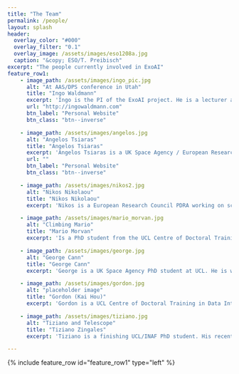 ```yaml
---
title: "The Team"
permalink: /people/
layout: splash
header:
  overlay_color: "#000"
  overlay_filter: "0.1"
  overlay_image: /assets/images/eso1208a.jpg
  caption: "&copy; ESO/T. Preibisch"
excerpt: "The people currently involved in ExoAI"
feature_row1:
    - image_path: /assets/images/ingo_pic.jpg
      alt: "At AAS/DPS conference in Utah"
      title: "Ingo Waldmann"
      excerpt: 'Ingo is the PI of the ExoAI project. He is a lecturer at the University College London (UCL) and works on characterising extrasolar planets via studying their atmospheres. He is also heavily involved in the ESA-M4 Ariel space mission. '
      url: "http://ingowaldmann.com"
      btn_label: "Personal Website"
      btn_class: "btn--inverse"

    - image_path: /assets/images/angelos.jpg
      alt: "Angelos Tsiaras"
      title: "Angelos Tsiaras"
      excerpt: 'Angelos Tsiaras is a UK Space Agency / European Research Council PDRA working on data analysis in exoplanet characterisation. In particular Angelos is an expert in analysis of Hubble Space Telescope data as well as ground-based facilities.'
      url: ""
      btn_label: "Personal Website"
      btn_class: "btn--inverse"

    - image_path: /assets/images/nikos2.jpg
      alt: "Nikos Nikolaou"
      title: "Nikos Nikolaou"
      excerpt: 'Nikos is a European Research Council PDRA working on scalable deep learning methods for exoplanet data analysis. His previous work focused on cost-sensitive learning, ensemble methods and information theory.'

    - image_path: /assets/images/mario_morvan.jpg
      alt: "Climbing Mario"
      title: "Mario Morvan"
      excerpt: 'Is a PhD student from the UCL Centre of Doctoral Training in Data Intensive Science. Mario is working on machine learning approaches to data analysis and data detrending in exoplanet observations.'  

    - image_path: /assets/images/george.jpg
      alt: "George Cann"
      title: "George Cann"
      excerpt: 'George is a UK Space Agency PhD student at UCL. He is working on characterising trace gases in the Martian atmosphere using atmospheric inverse retrievals.'

    - image_path: /assets/images/gordon.jpg
      alt: "placeholder image"
      title: "Gordon (Kai Hou)"
      excerpt: 'Gordon is a UCL Centre of Doctoral Training in Data Intensive Science PhD student working on machine learning in exoplanet data analysis, in particular with application to directly imaged planets. He is also an active developer of the TauREx atmospheric retrieval framework.'

    - image_path: /assets/images/tiziano.jpg
      alt: "Tiziano and Telescope"
      title: "Tiziano Zingales"
      excerpt: 'Tiziano is a finishing UCL/INAF PhD student. His recent project involved atmospheric retrievals of exoplanets using deep neural networks. In October 2018 he moved to work with Jeremy Leconte at the Observatoire de Bordeaux'

---
```


<!-- {% include feature_row id="intro" type="center" %} -->
{% include feature_row id="feature_row1" type="left" %}
<!-- {% include feature_row id="feature_row2" type="left" %}
{% include feature_row id="feature_row3" type="left" %} -->
